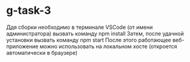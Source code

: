 # g-task-3
Ддя сборки необходимо в терминале VSCode (от имени администратора) вызвать команду npm install
Затем, после удачной установки вызвать команду npm start
После этого работающее веб-приложение можно использовать на локальном хосте (откроется автоматически в браузере)
